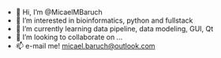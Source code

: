 - 👋 Hi, I’m @MicaelMBaruch
- 👀 I’m interested in bioinformatics, python and fullstack
- 🌱 I’m currently learning data pipeline, data modeling, GUI, Qt
- 💞️ I’m looking to collaborate on ...
- 📫 e-mail me! micael.baruch@outlook.com


